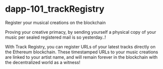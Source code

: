 # dapp-101_trackRegistry
Register your musical creations on the blockchain

Proving your creative primacy, by sending yourself a physical copy of your music per sealed registered mail is so yesterday..!

With Track Registry, you can register URLs of your latest tracks directly on the Ethereum blockchain.
These timestamped URLs to your music creations are linked to your artist name, and will remain forever in the blockchain with
the decentralized world as a witness!
